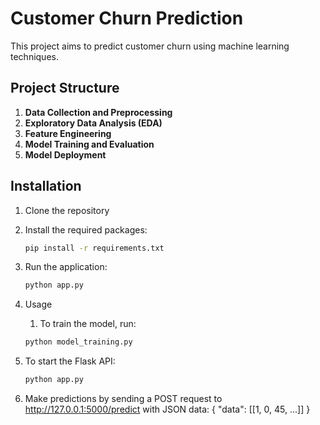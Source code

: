 # Customer Churn Prediction

This project aims to predict customer churn using machine learning techniques.

## Project Structure
1. **Data Collection and Preprocessing**
2. **Exploratory Data Analysis (EDA)**
3. **Feature Engineering**
4. **Model Training and Evaluation**
5. **Model Deployment**

## Installation

1. Clone the repository
2. Install the required packages:
   ```sh
   pip install -r requirements.txt
3. Run the application:
   ```sh
   python app.py
4. Usage
   
   1. To train the model, run:
   ```sh
   python model_training.py
2. To start the Flask API:
      ```sh
      python app.py
3. Make predictions by sending a POST request to http://127.0.0.1:5000/predict with JSON data:
   {
      "data": [[1, 0, 45, ...]]
   }



